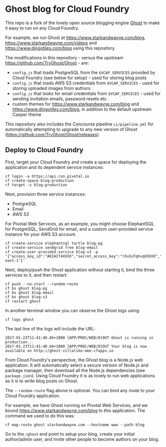 # Ghost blog for Cloud Foundry

This repo is a fork of the lovely open source blogging engine [Ghost](https://github.com/TryGhost/Ghost) to make it easy to run on any Cloud Foundry.

For example, we run Ghost at https://www.starkandwayne.com/blog, https://www.starkandwayne.com/videos and https://www.dingotiles.com/blog using this repository.

The modifications in this repository - versus the upstream https://github.com/TryGhost/Ghost - are:

* `config.js` that loads PostgreSQL from the `$VCAP_SERVICES` provided by Cloud Foundry (see below for setup) - used for storing blog posts
* `config.js` that loads AWS S3 credentials from `$VCAP_SERVICES` - used for storing uploaded images from authors
* `config.js` that looks for email credentials from `$VCAP_SERVICES` - used for sending invitation emails, password resets etc.
* custom themes for https://www.starkandwayne.com/blog and https://www.dingotiles.com/blog, in addition to the default upstream Casper theme

This repository also includes the Concourse pipeline `ci/pipeline.yml` for automatically attempting to upgrade to any new version of Ghost (https://github.com/TryGhost/Ghost/releases).

## Deploy to Cloud Foundry

First, target your Cloud Foundry and create a space for deploying the application and its dependent service instances:

```
cf login -a https://api.run.pivotal.io
cf create-space blog-production
cf target -s blog-production
```

Next, provision three service instances:

* PostgreSQL
* Email
* AWS S3

For Pivotal Web Services, as an example, you might choose ElephantSQL for PostgreSQL, SendGrid for email, and a custom user-provided service instance for your AWS S3 account.

```
cf create-service elephantsql turtle blog-pg
cf create-service sendgrid free blog-email
cf create-user-provided-service blog-s3 -p '{"access_key_id":"AKIAI74XXXX","secret_access_key":"rXuScFqhvqXXXXX","bucket":"BUCKETNAME","region":"us-east-1"}'
```

Next, deploy/push the Ghost application without starting it, bind the three services to it, and then restart:

```
cf push --no-start --random-route
cf bs ghost blog-pg
cf bs ghost blog-email
cf bs ghost blog-s3
cf restart ghost
```

In another terminal window you can observe the Ghost logs using:

```
cf logs ghost
```

The last line of the logs will include the URL:

```
2017-01-23T11:41:40.84+1000 [APP/PROC/WEB/0]OUT Ghost is running in production...
2017-01-23T11:41:40.84+1000 [APP/PROC/WEB/0]OUT Your blog is now available on http://ghost-villalike-mee.cfapps.io
```

From Cloud Foundry's perspective, the Ghost blog is a Node.js web application. It will automatically select a secure version of Node.js and package manager, then download all the Node.js dependencies (see `package.json`). Using Cloud Foundry it is as lovely to run web applications as it is to write blog posts on Ghost.

The `--random-route` flag above is optional. You can bind any route to your Cloud Foundry application.

For example, we have Ghost running on Pivotal Web Services, and we bound https://www.starkandwayne.com/blog to this application. The command we used to do this was:

```
cf map-route ghost starkandwayne.com --hostname www --path blog
```

Go to the `/ghost` end point to setup your blog, create your initial author/admin user, and invite other people to become authors on your blog.
